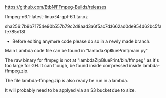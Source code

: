 https://github.com/BtbN/FFmpeg-Builds/releases

ffmpeg-n6.1-latest-linux64-gpl-6.1.tar.xz 

sha256:7b9b71754e90b557b79c2d8aad3a6f5ac7d3662ad0de954d62bc5fafe785d18f

- Before editing anymore code please do so in a newly made branch.

Main Lambda code file can be found in "lambdaZipBluePrint/main.py"

The raw binary for ffmpeg is not at "lambdaZipBluePrint/bin/ffmpeg" as it's too large for GH.
It can though, be found inside compressed inside lambda-ffmpeg.zip. 

The file lambda-ffmpeg.zip is also ready be run in a lambda.

It will probably need to be applyed via an S3 bucket due to size.
